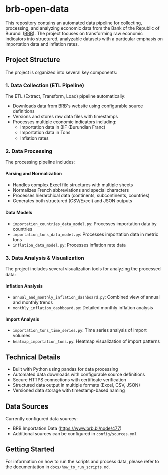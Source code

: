 # brb-open-data

This repository contains an automated data pipeline for collecting, processing, and analyzing economic data from the Bank of the Republic of Burundi ([BRB](https://www.brb.bi/)). The project focuses on transforming raw economic indicators into structured, analyzable datasets with a particular emphasis on importation data and inflation rates.

## Project Structure

The project is organized into several key components:

### 1. Data Collection (ETL Pipeline)

The ETL (Extract, Transform, Load) pipeline automatically:

- Downloads data from BRB's website using configurable source definitions
- Versions and stores raw data files with timestamps
- Processes multiple economic indicators including:
  - Importation data in BIF (Burundian Franc)
  - Importation data in Tons
  - Inflation rates

### 2. Data Processing

The processing pipeline includes:

#### Parsing and Normalization

- Handles complex Excel file structures with multiple sheets
- Normalizes French abbreviations and special characters
- Processes hierarchical data (continents, subcontinents, countries)
- Generates both structured (CSV/Excel) and JSON outputs

#### Data Models

- `importation_countries_data_model.py`: Processes importation data by countries
- `importation_tons_data_model.py`: Processes importation data in metric tons
- `inflation_data_model.py`: Processes inflation rate data

### 3. Data Analysis & Visualization

The project includes several visualization tools for analyzing the processed data:

#### Inflation Analysis

- `annual_and_monthly_inflation_dashboard.py`: Combined view of annual and monthly trends
- `monthly_inflation_dashboard.py`: Detailed monthly inflation analysis

#### Import Analysis

- `importation_tons_time_series.py`: Time series analysis of import volumes
- `heatmap_importation_tons.py`: Heatmap visualization of import patterns

## Technical Details

- Built with Python using pandas for data processing
- Automated data downloads with configurable source definitions
- Secure HTTPS connections with certificate verification
- Structured data output in multiple formats (Excel, CSV, JSON)
- Versioned data storage with timestamp-based naming

## Data Sources

Currently configured data sources:

- BRB Importation Data (https://www.brb.bi/node/477)
- Additional sources can be configured in `config/sources.yml`

## Getting Started

For information on how to run the scripts and process data, please refer to the documentation in `docs/how_to_run_scripts.md`.
